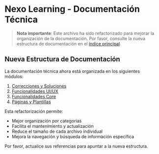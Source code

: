 
# Nexo Learning - Documentación Técnica

> **Nota importante**: Este archivo ha sido refactorizado para mejorar la organización de la documentación. 
> Por favor, consulte la nueva estructura de documentación en el [índice principal](./index.md).

## Nueva Estructura de Documentación

La documentación técnica ahora está organizada en los siguientes módulos:

1. [Correcciones y Soluciones](./modules/fixes-solutions.md)
2. [Funcionalidades UI/UX](./modules/ui-features.md)
3. [Funcionalidades Core](./modules/core-features.md)
4. [Páginas y Plantillas](./modules/pages-templates.md)

Esta refactorización permite:
- Mejor organización por categorías
- Facilita el mantenimiento y actualización
- Reduce el tamaño de cada archivo individual
- Mejora la navegación y búsqueda de información específica

Por favor, actualice sus referencias para apuntar a la nueva estructura.

